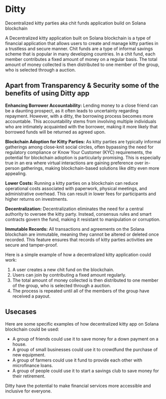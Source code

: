 # Ditty
Decentralized kitty parties aka chit funds application build on Solana blockchain

A Decentralized kitty application built on Solana blockchain is a type of financial application that allows users to create and manage kitty parties in a trustless and secure manner. Chit funds are a type of informal savings scheme that is popular in many developing countries. In a chit fund, each member contributes a fixed amount of money on a regular basis. The total amount of money collected is then distributed to one member of the group, who is selected through a auction.

## Apart from Transparency & Security some of the benefits of using Ditty app

**Enhancing Borrower Accountability:**
Lending money to a close friend can be a daunting prospect, as it often leads to uncertainty regarding repayment. However, with a ditty, the borrowing process becomes more accountable. This accountability stems from involving multiple individuals who are intimately acquainted with the borrower, making it more likely that borrowed funds will be returned as agreed upon.

**Blockchain Adoption for Kitty Parties:**
As kitty parties are typically informal gatherings among close-knit social circles, often bypassing the need for regulatory compliance or Know Your Customer (KYC) requirements, the potential for blockchain adoption is particularly promising. This is especially true in an era where virtual interactions are gaining preference over in-person gatherings, making blockchain-based solutions like ditty even more appealing.

**Lower Costs:**
Running a kitty parties on a blockchain can reduce operational costs associated with paperwork, physical meetings, and administrative overhead. This can result in lower fees for participants and higher returns on investments.

**Decentralization:**
Decentralization eliminates the need for a central authority to oversee the kitty party. Instead, consensus rules and smart contracts govern the fund, making it resistant to manipulation or corruption.

**Immutable Records:**
All transactions and agreements on the Solana blockchain are immutable, meaning they cannot be altered or deleted once recorded. This feature ensures that records of kitty parties activities are secure and tamper-proof.

Here is a simple example of how a decentralized kitty application could work:
1) A user creates a new chit fund on the blockchain.
2) Users can join by contributing a fixed amount regularly.
3) The total amount of money collected is then distributed to one member of the group, who is selected through a auction.
4) The process is repeated until all of the members of the group have received a payout.
   
## Usecases
Here are some specific examples of how decentralized kitty app on Solana blockchain could be used:
- A group of friends could use it to save money for a down payment on a house.
- A group of small businesses could use it to crowdfund the purchase of new equipment.
- A group of farmers could use it fund to provide each other with microfinance loans.
- A group of people could use it to start a savings club to save money for their retirement.

Ditty have the potential to make financial services more accessible and inclusive for everyone.
